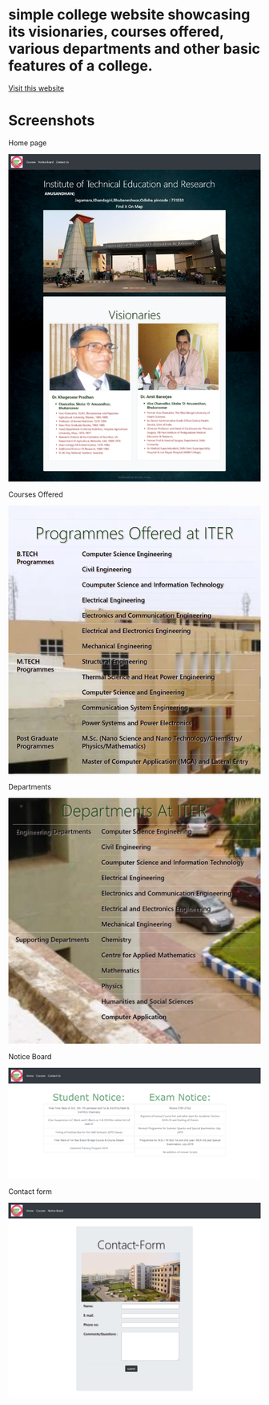 # simple college website showcasing its visionaries, courses offered, various departments and other basic features of a college. 

[Visit this website](https://iter-college.netlify.app/index.html)

# Screenshots

Home page

![](assets/screenshots/home.png)

Courses Offered

![](assets/screenshots/courses.png)

Departments

![](assets/screenshots/department.png)

Notice Board

![](assets/screenshots/notice.png)

Contact form

![](assets/screenshots/contact.png)
